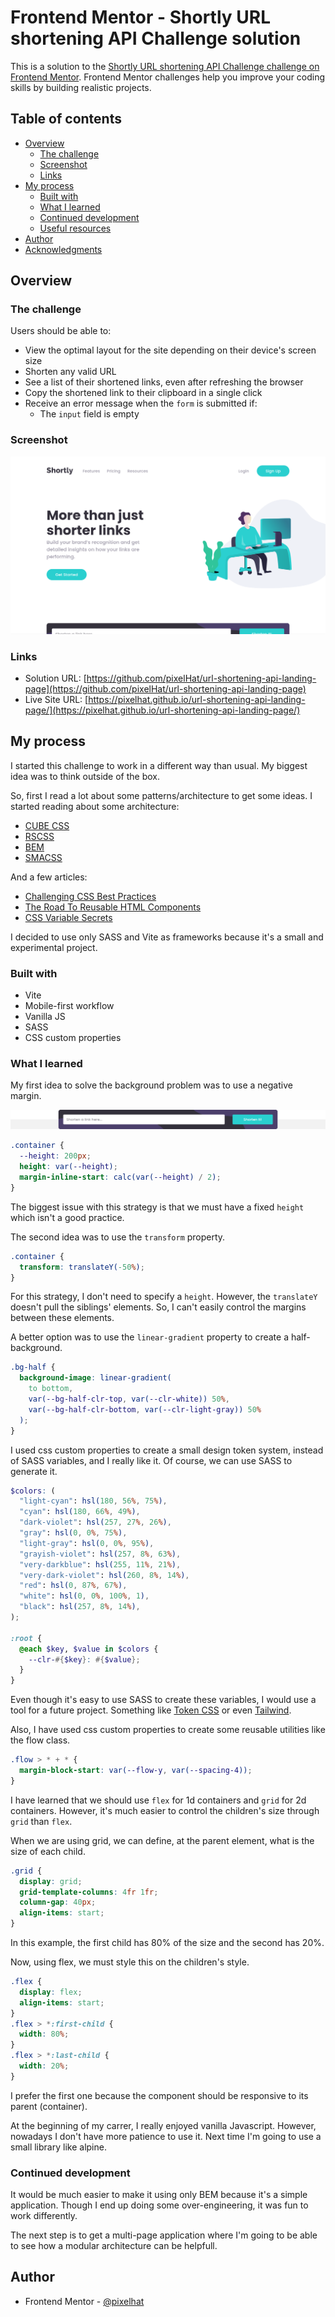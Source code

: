 # Frontend Mentor - Shortly URL shortening API Challenge solution

This is a solution to the [Shortly URL shortening API Challenge challenge on Frontend Mentor](https://www.frontendmentor.io/challenges/url-shortening-api-landing-page-2ce3ob-G). Frontend Mentor challenges help you improve your coding skills by building realistic projects.

## Table of contents

- [Overview](#overview)
  - [The challenge](#the-challenge)
  - [Screenshot](#screenshot)
  - [Links](#links)
- [My process](#my-process)
  - [Built with](#built-with)
  - [What I learned](#what-i-learned)
  - [Continued development](#continued-development)
  - [Useful resources](#useful-resources)
- [Author](#author)
- [Acknowledgments](#acknowledgments)

## Overview

### The challenge

Users should be able to:

- View the optimal layout for the site depending on their device's screen size
- Shorten any valid URL
- See a list of their shortened links, even after refreshing the browser
- Copy the shortened link to their clipboard in a single click
- Receive an error message when the `form` is submitted if:
  - The `input` field is empty

### Screenshot

![](./public/readme/screenshot.png)

### Links

- Solution URL: [https://github.com/pixelHat/url-shortening-api-landing-page](https://github.com/pixelHat/url-shortening-api-landing-page)
- Live Site URL: [https://pixelhat.github.io/url-shortening-api-landing-page/](https://pixelhat.github.io/url-shortening-api-landing-page/)

## My process

I started this challenge to work in a different way than usual. My biggest idea was to think outside of the box.

So, first I read a lot about some patterns/architecture to get some ideas. I started reading about some architecture:

- [CUBE CSS](https://cube.fyi/)
- [RSCSS](https://ricostacruz.com/rscss/)
- [BEM](https://en.bem.info/)
- [SMACSS](http://smacss.com/)

And a few articles:

- [Challenging CSS Best Practices](https://www.smashingmagazine.com/2013/10/challenging-css-best-practices-atomic-approach/)
- [The Road To Reusable HTML Components](https://www.smashingmagazine.com/2012/10/road-reusable-html-components/)
- [CSS Variable Secrets](https://www.youtube.com/watch?v=ZuZizqDF4q8)

I decided to use only SASS and Vite as frameworks because it's a small and experimental project.

### Built with

- Vite
- Mobile-first workflow
- Vanilla JS
- SASS
- CSS custom properties

### What I learned

My first idea to solve the background problem was to use a negative margin.

![half-background](./public/readme/half-background.png)

```css
.container {
  --height: 200px;
  height: var(--height);
  margin-inline-start: calc(var(--height) / 2);
}
```

The biggest issue with this strategy is that we must have a fixed `height` which isn't a good practice.

The second idea was to use the `transform` property.

```css
.container {
  transform: translateY(-50%);
}
```

For this strategy, I don't need to specify a `height`. However, the `translateY` doesn't pull the siblings' elements. So, I can't easily control the margins between these elements.

A better option was to use the `linear-gradient` property to create a half-background.

```css
.bg-half {
  background-image: linear-gradient(
    to bottom,
    var(--bg-half-clr-top, var(--clr-white)) 50%,
    var(--bg-half-clr-bottom, var(--clr-light-gray)) 50%
  );
}
```

I used css custom properties to create a small design token system, instead of SASS variables, and I really like it. Of course, we can use SASS to generate it.

```scss
$colors: (
  "light-cyan": hsl(180, 56%, 75%),
  "cyan": hsl(180, 66%, 49%),
  "dark-violet": hsl(257, 27%, 26%),
  "gray": hsl(0, 0%, 75%),
  "light-gray": hsl(0, 0%, 95%),
  "grayish-violet": hsl(257, 8%, 63%),
  "very-darkblue": hsl(255, 11%, 21%),
  "very-dark-violet": hsl(260, 8%, 14%),
  "red": hsl(0, 87%, 67%),
  "white": hsl(0, 0%, 100%, 1),
  "black": hsl(257, 8%, 14%),
);

:root {
  @each $key, $value in $colors {
    --clr-#{$key}: #{$value};
  }
}
```

Even though it's easy to use SASS to create these variables, I would use a tool for a future project. Something like [Token CSS](https://tokencss.com/) or even [Tailwind](https://tailwindcss.com/).

Also, I have used css custom properties to create some reusable utilities like the flow class.

```css
.flow > * + * {
  margin-block-start: var(--flow-y, var(--spacing-4));
}
```

I have learned that we should use `flex` for 1d containers and `grid` for 2d containers. However, it's much easier to control the children's size through `grid` than `flex`.

When we are using grid, we can define, at the parent element, what is the size of each child.

```css
.grid {
  display: grid;
  grid-template-columns: 4fr 1fr;
  column-gap: 40px;
  align-items: start;
}
```

In this example, the first child has 80% of the size and the second has 20%.

Now, using flex, we must style this on the children's style.

```css
.flex {
  display: flex;
  align-items: start;
}
.flex > *:first-child {
  width: 80%;
}
.flex > *:last-child {
  width: 20%;
}
```

I prefer the first one because the component should be responsive to its parent (container).

At the beginning of my carrer, I really enjoyed vanilla Javascript. However, nowadays I don't have more patience to use it. Next time I'm going to use a small library like alpine.

### Continued development

It would be much easier to make it using only BEM because it's a simple application. Though I end up doing some over-engineering, it was fun to work differently.

The next step is to get a multi-page application where I'm going to be able to see how a modular architecture can be helpfull.

## Author

- Frontend Mentor - [@pixelhat](https://www.frontendmentor.io/profile/pixelHat)
